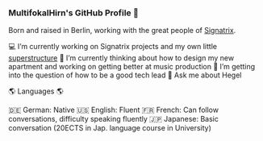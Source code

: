### MultifokalHirn's GitHub Profile 👋

Born and raised in Berlin, working with the great people of [Signatrix](https://www.textlog.de/32272.html).

💻 I’m currently working on Signatrix projects and my own little [superstructure](https://github.com/MultifokalHirn/superstructure)
🌱 I’m currently thinking about how to design my new apartment and working on getting better at music production
🤔 I’m getting into the question of how to be a good tech lead
💬 Ask me about Hegel


🌎 Languages 🌎

🇩🇪 German: Native
🇺🇸 English: Fluent
🇫🇷 French: Can follow conversations, difficulty speaking fluently
🇯🇵 Japanese: Basic conversation (20ECTS in Jap. language course in University)
